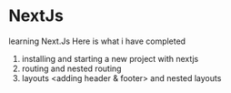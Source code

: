 # NextJs
learning Next.Js
Here is what i have completed
1. installing and starting a new project with nextjs
2. routing and nested routing
3. layouts <adding header & footer> and nested layouts